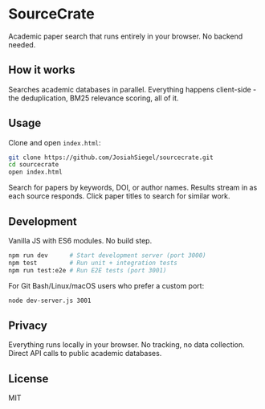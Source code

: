 # SourceCrate

Academic paper search that runs entirely in your browser. No backend needed.

## How it works

Searches academic databases in parallel. Everything happens client-side - the deduplication, BM25 relevance scoring, all of it.

## Usage

Clone and open `index.html`:

```bash
git clone https://github.com/JosiahSiegel/sourcecrate.git
cd sourcecrate
open index.html
```

Search for papers by keywords, DOI, or author names. Results stream in as each source responds. Click paper titles to search for similar work.

## Development

Vanilla JS with ES6 modules. No build step.

```bash
npm run dev      # Start development server (port 3000)
npm test         # Run unit + integration tests
npm run test:e2e # Run E2E tests (port 3001)
```

For Git Bash/Linux/macOS users who prefer a custom port:
```bash
node dev-server.js 3001
```

## Privacy

Everything runs locally in your browser. No tracking, no data collection. Direct API calls to public academic databases.

## License

MIT
